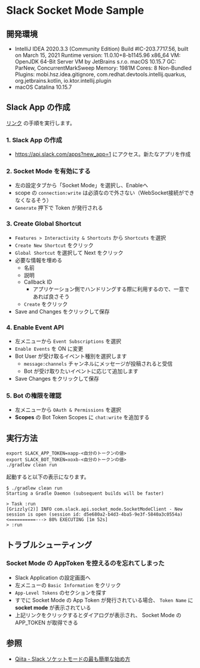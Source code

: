 # Slack Socket Mode Sample

## 開発環境

- IntelliJ IDEA 2020.3.3 (Community Edition)
  Build #IC-203.7717.56, built on March 15, 2021
  Runtime version: 11.0.10+8-b1145.96 x86_64
  VM: OpenJDK 64-Bit Server VM by JetBrains s.r.o.
  macOS 10.15.7
  GC: ParNew, ConcurrentMarkSweep
  Memory: 1981M
  Cores: 8
  Non-Bundled Plugins: mobi.hsz.idea.gitignore, com.redhat.devtools.intellij.quarkus, org.jetbrains.kotlin, io.ktor.intellij.plugin
- macOS Catalina 10.15.7

## Slack App の作成

[リンク](https://qiita.com/seratch/items/1a460c08c3e245b56441#slack-%E3%82%A2%E3%83%97%E3%83%AA%E3%82%92%E8%A8%AD%E5%AE%9A%E3%81%99%E3%82%8B) の手順を実行します。

### 1. Slack App の作成

- https://api.slack.com/apps?new_app=1 にアクセス。新たなアプリを作成

### 2. Socket Mode を有効にする

- 左の設定タブから「Socket Mode」を選択し、Enableへ
- scope の `connection:write` は必須なので外さない（WebSocket接続ができなくなるそう）
- `Generate` 押下で Token が発行される

### 3. Create Global Shortcut

- `Features > Interactivity & Shortcuts` から `Shortcuts` を選択
- `Create New Shortcut` をクリック
- `Global Shortcut` を選択して Next をクリック
- 必要な情報を埋める
  - 名前
  - 説明
  - Callback ID
    - アプリケーション側でハンドリングする際に利用するので、一意であれば良さそう
  - `Create` をクリック
- Save and Changes をクリックして保存

### 4. Enable Event API

- 左メニューから `Event Subscriptions` を選択
- `Enable Events` を ON に変更
- Bot User が受け取るイベント種別を選択します
  - `message:channels` チャンネルにメッセージが投稿されると受信
  - Bot が受け取りたいイベントに応じて追加します
- Save Changes をクリックして保存

### 5. Bot の権限を確認

- 左メニューから `OAuth & Permissions` を選択
- **Scopes** の Bot Token Scopes に `chat:write` を追加する

## 実行方法

```shell
export SLACK_APP_TOKEN=xapp-<自分のトークンの値>
export SLACK_BOT_TOKEN=xoxb-<自分のトークンの値>
./gradlew clean run
```

起動すると以下の表示になります。

```shell
$ ./gradlew clean run
Starting a Gradle Daemon (subsequent builds will be faster)

> Task :run
[Grizzly(2)] INFO com.slack.api.socket_mode.SocketModeClient - New session is open (session id: d5e680a2-b4d3-4ba5-9e3f-5840a3c0554a)
<==========---> 80% EXECUTING [1m 52s]
> :run
```

## トラブルシューティング

### Socket Mode の AppToken を控えるのを忘れてしまった

- Slack Application の設定画面へ
- 左メニューの `Basic Information` をクリック
- `App-Level Tokens` のセクションを探す
- すでに Socket Mode の App Token が発行されている場合、 `Token Name` に **socket mode** が表示されている
- 上記リンクをクリックするとダイアログが表示され、 Socket Mode の APP_TOKEN が取得できる


## 参照

- [Qiita - Slack ソケットモードの最も簡単な始め方](https://qiita.com/seratch/items/1a460c08c3e245b56441)